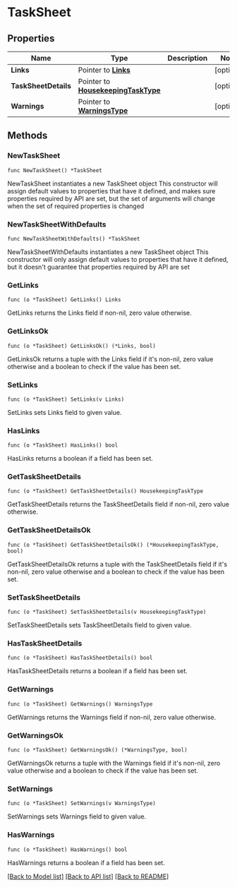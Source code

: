 # TaskSheet

## Properties

Name | Type | Description | Notes
------------ | ------------- | ------------- | -------------
**Links** | Pointer to [**Links**](Links.md) |  | [optional] 
**TaskSheetDetails** | Pointer to [**HousekeepingTaskType**](HousekeepingTaskType.md) |  | [optional] 
**Warnings** | Pointer to [**WarningsType**](WarningsType.md) |  | [optional] 

## Methods

### NewTaskSheet

`func NewTaskSheet() *TaskSheet`

NewTaskSheet instantiates a new TaskSheet object
This constructor will assign default values to properties that have it defined,
and makes sure properties required by API are set, but the set of arguments
will change when the set of required properties is changed

### NewTaskSheetWithDefaults

`func NewTaskSheetWithDefaults() *TaskSheet`

NewTaskSheetWithDefaults instantiates a new TaskSheet object
This constructor will only assign default values to properties that have it defined,
but it doesn't guarantee that properties required by API are set

### GetLinks

`func (o *TaskSheet) GetLinks() Links`

GetLinks returns the Links field if non-nil, zero value otherwise.

### GetLinksOk

`func (o *TaskSheet) GetLinksOk() (*Links, bool)`

GetLinksOk returns a tuple with the Links field if it's non-nil, zero value otherwise
and a boolean to check if the value has been set.

### SetLinks

`func (o *TaskSheet) SetLinks(v Links)`

SetLinks sets Links field to given value.

### HasLinks

`func (o *TaskSheet) HasLinks() bool`

HasLinks returns a boolean if a field has been set.

### GetTaskSheetDetails

`func (o *TaskSheet) GetTaskSheetDetails() HousekeepingTaskType`

GetTaskSheetDetails returns the TaskSheetDetails field if non-nil, zero value otherwise.

### GetTaskSheetDetailsOk

`func (o *TaskSheet) GetTaskSheetDetailsOk() (*HousekeepingTaskType, bool)`

GetTaskSheetDetailsOk returns a tuple with the TaskSheetDetails field if it's non-nil, zero value otherwise
and a boolean to check if the value has been set.

### SetTaskSheetDetails

`func (o *TaskSheet) SetTaskSheetDetails(v HousekeepingTaskType)`

SetTaskSheetDetails sets TaskSheetDetails field to given value.

### HasTaskSheetDetails

`func (o *TaskSheet) HasTaskSheetDetails() bool`

HasTaskSheetDetails returns a boolean if a field has been set.

### GetWarnings

`func (o *TaskSheet) GetWarnings() WarningsType`

GetWarnings returns the Warnings field if non-nil, zero value otherwise.

### GetWarningsOk

`func (o *TaskSheet) GetWarningsOk() (*WarningsType, bool)`

GetWarningsOk returns a tuple with the Warnings field if it's non-nil, zero value otherwise
and a boolean to check if the value has been set.

### SetWarnings

`func (o *TaskSheet) SetWarnings(v WarningsType)`

SetWarnings sets Warnings field to given value.

### HasWarnings

`func (o *TaskSheet) HasWarnings() bool`

HasWarnings returns a boolean if a field has been set.


[[Back to Model list]](../README.md#documentation-for-models) [[Back to API list]](../README.md#documentation-for-api-endpoints) [[Back to README]](../README.md)


